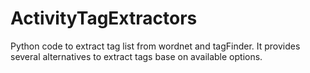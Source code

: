# ActivityTagExtractors
Python code to extract tag list from wordnet and tagFinder.
It provides several alternatives to extract tags base on available options.
